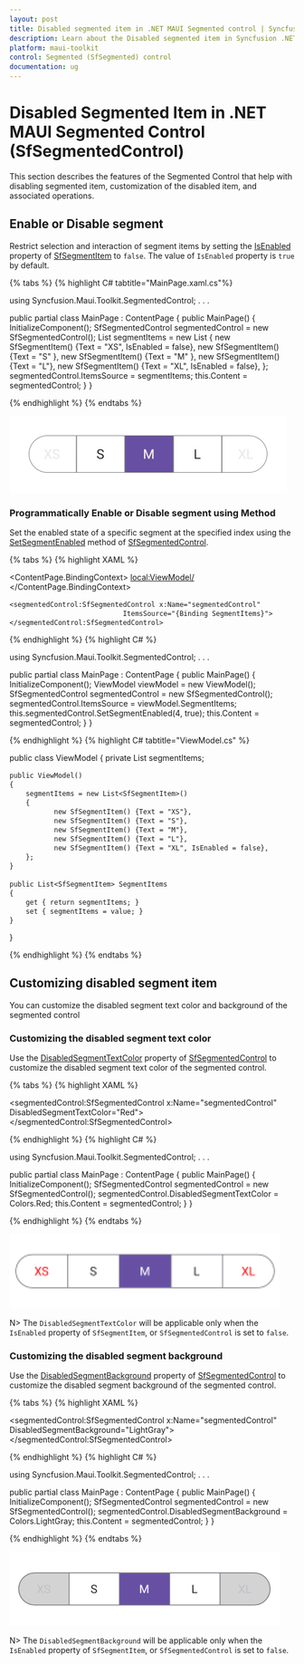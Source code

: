 ```yaml
---
layout: post
title: Disabled segmented item in .NET MAUI Segmented control | Syncfusion
description: Learn about the Disabled segmented item in Syncfusion .NET MAUI Segmented control (SfSegmentedControl).
platform: maui-toolkit
control: Segmented (SfSegmented) control
documentation: ug
---
```

 
# Disabled Segmented Item in .NET MAUI Segmented Control (SfSegmentedControl)

This section describes the features of the Segmented Control that help with disabling segmented item, customization of the disabled item, and associated operations.

## Enable or Disable segment

Restrict selection and interaction of segment items by setting the [IsEnabled](https://help.syncfusion.com/cr/maui-toolkit/Syncfusion.Maui.Toolkit.SegmentedControl.SfSegmentItem.html#Syncfusion_Maui_Toolkit_SegmentedControl_SfSegmentItem_IsEnabled) property of [SfSegmentItem](https://help.syncfusion.com/cr/maui-toolkit/Syncfusion.Maui.Toolkit.SegmentedControl.SfSegmentItem.html) to `false`. The value of `IsEnabled` property is `true` by default.

{% tabs %}
{% highlight C# tabtitle="MainPage.xaml.cs"%}

using Syncfusion.Maui.Toolkit.SegmentedControl;
. . .

public partial class MainPage : ContentPage
{
    public MainPage()
    {
        InitializeComponent();
        SfSegmentedControl segmentedControl = new SfSegmentedControl();
        List<SfSegmentItem> segmentItems = new List<SfSegmentItem>
            {
               new SfSegmentItem() {Text = "XS",  IsEnabled = false},
               new SfSegmentItem() {Text = "S" },
               new SfSegmentItem() {Text = "M" },
               new SfSegmentItem() {Text = "L"},
               new SfSegmentItem() {Text = "XL", IsEnabled = false},
            };
        segmentedControl.ItemsSource = segmentItems;
        this.Content = segmentedControl;
    }
}

{% endhighlight %}
{% endtabs %}

![Disabled segment in .NET MAUI Segmented control.](images/disabled-segment/disabled-segment.png)

### Programmatically Enable or Disable segment using Method
Set the enabled state of a specific segment at the specified index using the [SetSegmentEnabled](https://help.syncfusion.com/cr/maui-toolkit/Syncfusion.Maui.Toolkit.SegmentedControl.html#Syncfusion_Maui_Toolkit_SegmentedControl_SetSegmentEnabled_System_Int32_System_Boolean_) method of [SfSegmentedControl](https://help.syncfusion.com/cr/maui-toolkit/Syncfusion.Maui.Toolkit.SegmentedControl.html).

{% tabs %}
{% highlight XAML %}

<ContentPage
    xmlns:local="clr-namespace:SfSegmentSample"
    xmlns:segmentedControl="clr-namespace:Syncfusion.Maui.Toolkit.SegmentedControl;assembly=Syncfusion.Maui.Toolkit.SegmentedControl">
    <ContentPage.BindingContext>
        <local:ViewModel/>
    </ContentPage.BindingContext>

    <segmentedControl:SfSegmentedControl x:Name="segmentedControl"
                                ItemsSource="{Binding SegmentItems}">
    </segmentedControl:SfSegmentedControl>
</ContentPage>

{% endhighlight %}
{% highlight C# %}

using Syncfusion.Maui.Toolkit.SegmentedControl;
. . .

public partial class MainPage : ContentPage
{
    public MainPage()
    {
        InitializeComponent();
        ViewModel viewModel = new ViewModel();
        SfSegmentedControl segmentedControl = new SfSegmentedControl();
        segmentedControl.ItemsSource = viewModel.SegmentItems;
        this.segmentedControl.SetSegmentEnabled(4, true);
        this.Content = segmentedControl;
    }
}

{% endhighlight %}
{% highlight C# tabtitle="ViewModel.cs" %}

public class ViewModel
{
    private List<SfSegmentItem> segmentItems;

    public ViewModel()
    {
        segmentItems = new List<SfSegmentItem>()
        {
               new SfSegmentItem() {Text = "XS"},
               new SfSegmentItem() {Text = "S"},
               new SfSegmentItem() {Text = "M"},
               new SfSegmentItem() {Text = "L"},
               new SfSegmentItem() {Text = "XL", IsEnabled = false},
        };
    }

    public List<SfSegmentItem> SegmentItems
    {
        get { return segmentItems; }
        set { segmentItems = value; }
    }
}

{% endhighlight %}
{% endtabs %}

## Customizing disabled segment item
You can customize the disabled segment text color and background of the segmented control

### Customizing the disabled segment text color

Use the [DisabledSegmentTextColor](https://help.syncfusion.com/cr/maui-toolkit/Syncfusion.Maui.Toolkit.SegmentedControl.html#Syncfusion_Maui_Toolkit_SegmentedControl_DisabledSegmentTextColor) property of [SfSegmentedControl](https://help.syncfusion.com/cr/maui-toolkit/Syncfusion.Maui.Toolkit.SegmentedControl.html) to customize the disabled segment text color of the segmented control.

{% tabs %}
{% highlight XAML %}

<ContentPage
    xmlns:segmentedControl="clr-namespace:Syncfusion.Maui.Toolkit.SegmentedControl;assembly=Syncfusion.Maui.Toolkit.SegmentedControl">
    <segmentedControl:SfSegmentedControl x:Name="segmentedControl"
                                DisabledSegmentTextColor="Red">
    </segmentedControl:SfSegmentedControl>
</ContentPage>

{% endhighlight %}
{% highlight C# %}

using Syncfusion.Maui.Toolkit.SegmentedControl;
. . .

public partial class MainPage : ContentPage
{
    public MainPage()
    {
        InitializeComponent();
        SfSegmentedControl segmentedControl = new SfSegmentedControl();
        segmentedControl.DisabledSegmentTextColor = Colors.Red;
        this.Content = segmentedControl;
    }
}

{% endhighlight %}
{% endtabs %}

![Disabled segment text color customization in .NET MAUI Segmented control.](images/disabled-segment/disabled-segment-text-color.png)


N> The `DisabledSegmentTextColor` will be applicable only when the `IsEnabled` property of `SfSegmentItem`, or `SfSegmentedControl` is set to `false`.

### Customizing the disabled segment background

Use the [DisabledSegmentBackground](https://help.syncfusion.com/cr/maui-toolkit/Syncfusion.Maui.Toolkit.SegmentedControl.html#Syncfusion_Maui_Toolkit_SegmentedControl_DisabledSegmentBackground) property of [SfSegmentedControl](https://help.syncfusion.com/cr/maui-toolkit/Syncfusion.Maui.Toolkit.SegmentedControl.html) to customize the disabled segment background of the segmented control.

{% tabs %}
{% highlight XAML %}

<ContentPage
    xmlns:segmentedControl="clr-namespace:Syncfusion.Maui.Toolkit.SegmentedControl;assembly=Syncfusion.Maui.Toolkit.SegmentedControl">
    <segmentedControl:SfSegmentedControl x:Name="segmentedControl"
                                DisabledSegmentBackground="LightGray">
    </segmentedControl:SfSegmentedControl>
</ContentPage>

{% endhighlight %}
{% highlight C# %}

using Syncfusion.Maui.Toolkit.SegmentedControl;
. . .

public partial class MainPage : ContentPage
{
    public MainPage()
    {
        InitializeComponent();
        SfSegmentedControl segmentedControl = new SfSegmentedControl();
        segmentedControl.DisabledSegmentBackground = Colors.LightGray;
        this.Content = segmentedControl;
    }
}

{% endhighlight %}
{% endtabs %}

![Disabled segment background customization in .NET MAUI Segmented control.](images/disabled-segment/disabled-segment-background.png)

N> The `DisabledSegmentBackground` will be applicable only when the `IsEnabled` property of `SfSegmentItem`, or `SfSegmentedControl` is set to `false`.